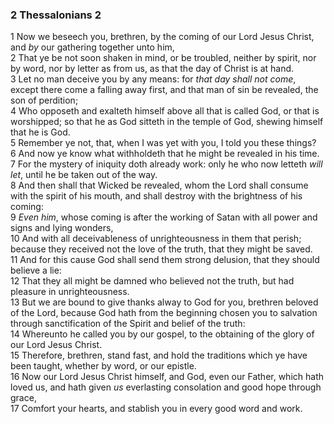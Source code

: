 ### 2 Thessalonians 2

1 Now we beseech you, brethren, by the coming of our Lord Jesus Christ, and *by* our gathering together unto him,  
2 That ye be not soon shaken in mind, or be troubled, neither by spirit, nor by word, nor by letter as from us, as that the day of Christ is at hand.  
3 Let no man deceive you by any means: for *that day shall not come*, except there come a falling away first, and that man of sin be revealed, the son of perdition;  
4 Who opposeth and exalteth himself above all that is called God, or that is worshipped; so that he as God sitteth in the temple of God, shewing himself that he is God.  
5 Remember ye not, that, when I was yet with you, I told you these things?  
6 And now ye know what withholdeth that he might be revealed in his time.  
7 For the mystery of iniquity doth already work: only he who now letteth *will let*, until he be taken out of the way.  
8 And then shall that Wicked be revealed, whom the Lord shall consume with the spirit of his mouth, and shall destroy with the brightness of his coming:  
9 *Even him*, whose coming is after the working of Satan with all power and signs and lying wonders,  
10 And with all deceivableness of unrighteousness in them that perish; because they received not the love of the truth, that they might be saved.  
11 And for this cause God shall send them strong delusion, that they should believe a lie:  
12 That they all might be damned who believed not the truth, but had pleasure in unrighteousness.  
13 But we are bound to give thanks alway to God for you, brethren beloved of the Lord, because God hath from the beginning chosen you to salvation through sanctification of the Spirit and belief of the truth:  
14 Whereunto he called you by our gospel, to the obtaining of the glory of our Lord Jesus Christ.  
15 Therefore, brethren, stand fast, and hold the traditions which ye have been taught, whether by word, or our epistle.  
16 Now our Lord Jesus Christ himself, and God, even our Father, which hath loved us, and hath given *us* everlasting consolation and good hope through grace,  
17 Comfort your hearts, and stablish you in every good word and work.  
